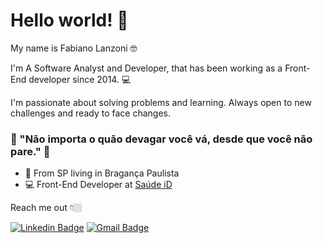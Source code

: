 # Hello world! 👋

My name is Fabiano Lanzoni 🤓

I'm A Software Analyst and Developer, that has been working as a Front-End developer since 2014.  💻

I'm passionate about solving problems and learning. Always open to new challenges and ready to face changes.

### 🧠 "Não importa o quão devagar você vá, desde que você não pare." 🚀

- 📍 From SP living in Bragança Paulista
- 💻 Front-End Developer at [Saúde iD](https://www.saudeid.com.br/)

Reach me out 👇🏼

[![Linkedin Badge](https://img.shields.io/badge/-LinkedIn-blue?style=flat-square&logo=Linkedin&logoColor=white&link=https://www.linkedin.com/in/fabianolanzonidev/)](https://www.linkedin.com/in/fabianolanzonidev) [![Gmail Badge](https://img.shields.io/badge/-flanzoni.russi@gmail.com-EA4335?style=flat-square&logo=Gmail&logoColor=white&link=mailto:flanzoni.russi@gmail.com)](mailto:flanzoni.russi@gmail.com)
